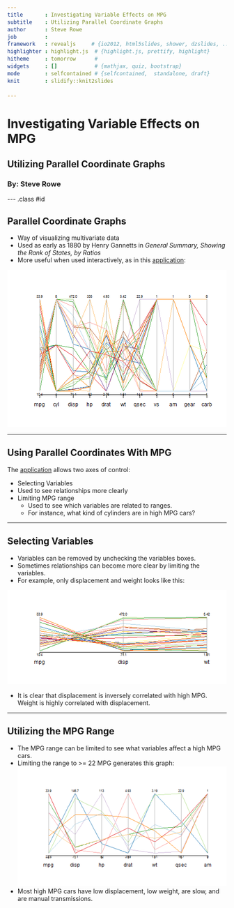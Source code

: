 ```yaml
---
title       : Investigating Variable Effects on MPG
subtitle    : Utilizing Parallel Coordinate Graphs
author      : Steve Rowe
job         : 
framework   : revealjs     # {io2012, html5slides, shower, dzslides, ...}
highlighter : highlight.js  # {highlight.js, prettify, highlight}
hitheme     : tomorrow      # 
widgets     : []            # {mathjax, quiz, bootstrap}
mode        : selfcontained # {selfcontained,  standalone, draft}
knit        : slidify::knit2slides

---
```


# Investigating Variable Effects on MPG

## Utilizing Parallel Coordinate Graphs


### By: Steve Rowe

--- .class #id 

## Parallel Coordinate Graphs

* Way of visualizing multivariate data
* Used as early as 1880 by Henry Gannetts in *General Summary, Showing the Rank of States, by Ratios*
* More useful when used interactively, as in this [application](https://thornkin.shinyapps.io/dataproducts):

![plot of chunk unnamed-chunk-1](assets/fig/unnamed-chunk-1-1.png) 

---

## Using Parallel Coordinates With MPG
The [application](https://thornkin.shinyapps.io/dataproducts) allows two axes of control:
* Selecting Variables
 * Used to see relationships more clearly
* Limiting MPG range
  * Used to see which variables are related to ranges.
  * For instance, what kind of cylinders are in high MPG cars?

---
## Selecting Variables
* Variables can be removed by unchecking the variables boxes.
 * Sometimes relationships can become more clear by limiting the variables.
* For example, only displacement and weight looks like this:

![plot of chunk unnamed-chunk-2](assets/fig/unnamed-chunk-2-1.png) 
* It is clear that displacement is inversely correlated with high MPG.  Weight is highly correlated with displacement.

---

## Utilizing the MPG Range
* The MPG range can be limited to see what variables affect a high MPG cars.
* Limiting the range to >= 22 MPG generates this graph:
![plot of chunk unnamed-chunk-3](assets/fig/unnamed-chunk-3-1.png) 
* Most high MPG cars have low displacement, low weight, are slow, and are manual transmissions.
